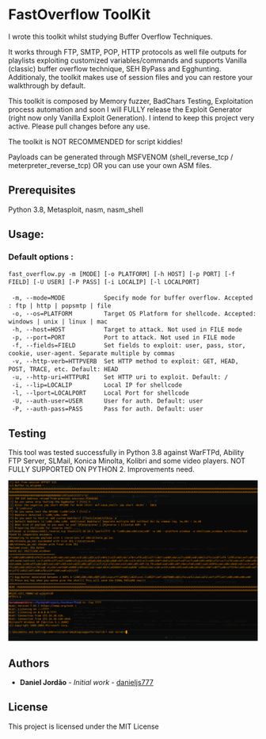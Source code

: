 # FastOverflow ToolKit
I wrote this toolkit whilst studying Buffer Overflow Techniques. 

It works through FTP, SMTP, POP, HTTP protocols as well file outputs for playlists exploiting customized variables/commands and supports Vanilla (classic) buffer overflow technique, SEH ByPass and Egghunting. Additionaly, the toolkit makes use of session files and you can restore your walkthrough by default.  

This toolkit is composed by Memory fuzzer, BadChars Testing, Exploitation process automation and soon I will FULLY release the Exploit Generator (right now only Vanilla Exploit Generation). I intend to keep this project very active. Please pull changes before any use.

The toolkit is NOT RECOMMENDED for script kiddies! 


Payloads can be generated through MSFVENOM (shell_reverse_tcp / meterpreter_reverse_tcp) OR you can use your own ASM files.
## Prerequisites

Python 3.8, Metasploit, nasm, nasm_shell

## Usage: 
### Default options :  

```
fast_overflow.py -m [MODE] [-o PLATFORM] [-h HOST] [-p PORT] [-f FIELD] [-U USER] [-P PASS] [-i LOCALIP] [-l LOCALPORT] 

 -m, --mode=MODE           Specify mode for buffer overflow. Accepted : ftp | http | popsmtp | file
 -o, --os=PLATFORM         Target OS Platform for shellcode. Accepted: windows | unix | linux | mac
 -h, --host=HOST           Target to attack. Not used in FILE mode
 -p, --port=PORT           Port to attack. Not used in FILE mode
 -f, --fields=FIELD        Set fields to exploit: user, pass, stor, cookie, user-agent. Separate multiple by commas
 -v, --http-verb=HTTPVERB  Set HTTP method to exploit: GET, HEAD, POST, TRACE, etc. Default: HEAD
 -u, --http-uri=HTTPURI    Set HTTP uri to exploit. Default: /
 -i, --lip=LOCALIP         Local IP for shellcode
 -l, --lport=LOCALPORT     Local Port for shellcode
 -U, --auth-user=USER      User for auth. Default: user
 -P, --auth-pass=PASS      Pass for auth. Default: user
```
## Testing

This tool was tested successfully in Python 3.8 against WarFTPd, Ability FTP Server, SLMail, Konica Minolta, Kolibri and some video players.
NOT FULLY SUPPORTED ON PYTHON 2. Improvements need.

![alt text](https://github.com/danieljs777/fastoverflowtk/blob/master/egghunting.png?raw=true)

## Authors

* **Daniel Jordão** - *Initial work* - [danieljs777](https://github.com/danieljs777)

## License

This project is licensed under the MIT License
